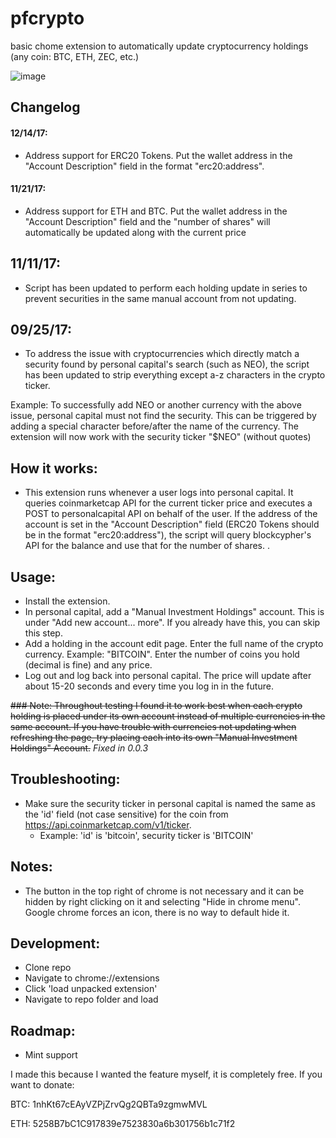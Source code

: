 # pfcrypto
basic chome extension to automatically update cryptocurrency holdings (any coin: BTC, ETH, ZEC, etc.)

![image](https://user-images.githubusercontent.com/8977050/33094770-41b65094-cecf-11e7-890f-79ec052487e3.png)

## Changelog

#### 12/14/17:

* Address support for ERC20 Tokens. Put the wallet address in the "Account Description" field in the format "erc20:address".

#### 11/21/17:

* Address support for ETH and BTC. Put the wallet address in the "Account Description" field and the "number of shares" will automatically be updated along with the current price

## 11/11/17:
* Script has been updated to perform each holding update in series to prevent securities in the same manual account from not updating.

## 09/25/17:

* To address the issue with cryptocurrencies which directly match a security found by personal capital's search (such as NEO), the script has been updated to strip everything except a-z characters in the crypto ticker.

Example: To successfully add NEO or another currency with the above issue, personal capital must not find the security. This can be triggered by adding a special character before/after the name of the currency. The extension will now work with the security ticker "$NEO" (without quotes)

## How it works:

* This extension runs whenever a user logs into personal capital. It queries coinmarketcap API for the current ticker price and executes a POST to personalcapital API on behalf of the user. If the address of the account is set in the "Account Description" field (ERC20 Tokens should be in the format "erc20:address"), the script will query blockcypher's API for the balance and use that for the number of shares. .

## Usage:

* Install the extension.
* In personal capital, add a "Manual Investment Holdings" account. This is under "Add new account... more". If you already have this, you can skip this step.
* Add a holding in the account edit page. Enter the full name of the crypto currency. Example: "BITCOIN". Enter the number of coins you hold (decimal is fine) and any price.
* Log out and log back into personal capital. The price will update after about 15-20 seconds and every time you log in in the future.

~~### Note: Throughout testing I found it to work best when each crypto holding is placed under its own account instead of multiple currencies in the same account. If you have trouble with currencies not updating when refreshing the page, try placing each into its own "Manual Investment Holdings" Account.~~ *Fixed in 0.0.3*

## Troubleshooting:
* Make sure the security ticker in personal capital is named the same as the 'id' field (not case sensitive) for the coin from https://api.coinmarketcap.com/v1/ticker.
  - Example: 'id' is 'bitcoin', security ticker is 'BITCOIN'

## Notes:

* The button in the top right of chrome is not necessary and it can be hidden by right clicking on it and selecting "Hide in chrome menu". Google chrome forces an icon, there is no way to default hide it.

## Development:

* Clone repo
* Navigate to chrome://extensions
* Click 'load unpacked extension'
* Navigate to repo folder and load

## Roadmap:

* Mint support

I made this because I wanted the feature myself, it is completely free. If you want to donate:

BTC: 1nhKt67cEAyVZPjZrvQg2QBTa9zgmwMVL

ETH: 5258B7bC1C917839e7523830a6b301756b1c71f2
